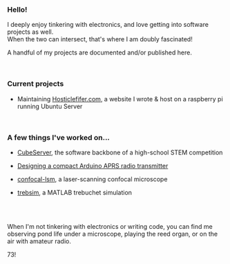 ### Hello! 

I deeply enjoy tinkering with electronics, and love getting into software projects as well.  
When the two can intersect, that's where I am doubly fascinated!

A handful of my projects are documented and/or published here.

<br>

### Current projects
- Maintaining [Hosticlefifer.com](https://blog.hosticlefifer.com/), a website I wrote & host on a raspberry pi running Ubuntu Server

<br>

### A few things I've worked on...
- [CubeServer](https://github.com/snorklerjoe/CubeServer), the software backbone of a high-school STEM competition
- [Designing a compact Arduino APRS radio transmitter](https://github.com/snorklerjoe/aprs-weather-station)

- [confocal-lsm](https://github.com/snorklerjoe/confocal-lsm), a laser-scanning confocal microscope
- [trebsim](https://github.com/snorklerjoe/trebsim), a MATLAB trebuchet simulation

<br>
<br>

When I'm not tinkering with electronics or writing code, you can find me observing pond life under a microscope, playing the reed organ, or on the air with amateur radio.

73!

